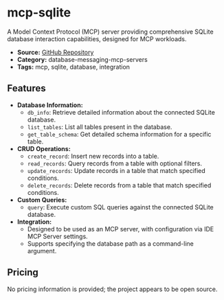 # mcp-sqlite

A Model Context Protocol (MCP) server providing comprehensive SQLite database interaction capabilities, designed for MCP workloads.

- **Source:** [GitHub Repository](https://github.com/jparkerweb/mcp-sqlite)
- **Category:** database-messaging-mcp-servers
- **Tags:** mcp, sqlite, database, integration

## Features
- **Database Information:**
  - `db_info`: Retrieve detailed information about the connected SQLite database.
  - `list_tables`: List all tables present in the database.
  - `get_table_schema`: Get detailed schema information for a specific table.
- **CRUD Operations:**
  - `create_record`: Insert new records into a table.
  - `read_records`: Query records from a table with optional filters.
  - `update_records`: Update records in a table that match specified conditions.
  - `delete_records`: Delete records from a table that match specified conditions.
- **Custom Queries:**
  - `query`: Execute custom SQL queries against the connected SQLite database.
- **Integration:**
  - Designed to be used as an MCP server, with configuration via IDE MCP Server settings.
  - Supports specifying the database path as a command-line argument.

## Pricing
No pricing information is provided; the project appears to be open source.